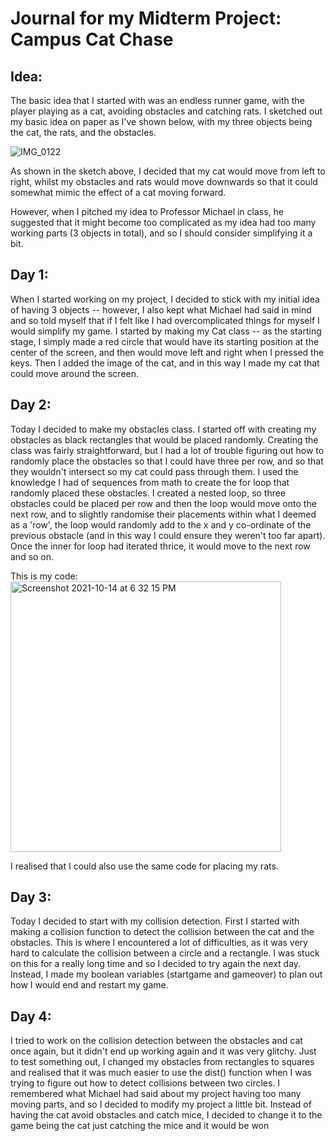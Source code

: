 # Journal for my Midterm Project: Campus Cat Chase

## Idea:

The basic idea that I started with was an endless runner game, with the player playing as a cat, avoiding obstacles and catching rats. I sketched out my basic idea on paper
as I've shown below, with my three objects being the cat, the rats, and the obstacles.

![IMG_0122](https://user-images.githubusercontent.com/89835162/137334329-b6210497-6e21-4c37-80b0-6e4d961c9190.jpg)

As shown in the sketch above, I decided that my cat would move from left to right, whilst my obstacles and rats would move downwards so that it could somewhat mimic the
effect of a cat moving forward.

However, when I pitched my idea to Professor Michael in class, he suggested that it might become too complicated as my idea had too many working parts (3 objects in
total), and so I should consider simplifying it a bit.

## Day 1:

When I started working on my project, I decided to stick with my initial idea of having 3 objects -- however, I also kept what Michael had said in mind and so 
told myself that if I felt like I had overcomplicated things for myself I would simplify my game. I started by making my Cat class -- as the starting stage, I simply 
made a red circle that would have its starting position at the center of the screen, and then would move left and right when I pressed the keys. Then I added the image of the
cat, and in this way I made my cat that could move around the screen.

## Day 2:

Today I decided to make my obstacles class. I started off with creating my obstacles as black rectangles that would be placed randomly. Creating the class was fairly 
straightforward, but I had a lot of trouble figuring out how to randomly place the obstacles so that I could have three per row, and so that they wouldn't intersect so 
my cat could pass through them. I used the knowledge I had of sequences from math to create the for loop that randomly placed these obstacles. I created a nested loop, so three 
obstacles could be placed per row and then the loop would move onto the next row, and to slightly randomise their placements within what I deemed as a 'row', the loop would randomly 
add to the x and y co-ordinate of the previous obstacle (and in this way I could ensure they weren't too far apart). Once the inner for loop had iterated thrice, it would
move to the next row and so on. 

This is my code: 
<img width="433" alt="Screenshot 2021-10-14 at 6 32 15 PM" src="https://user-images.githubusercontent.com/89835162/137338650-9e71b7fc-9de9-4a0d-89eb-28649bf5e295.png">

I realised that I could also use the same code for placing my rats. 

## Day 3:

Today I decided to start with my collision detection. First I started with making a collision function to detect the collision between the cat and the obstacles. This
is where I encountered a lot of difficulties, as it was very hard to calculate the collision between a circle and a rectangle. I was stuck on this for a really long time
and so I decided to try again the next day. Instead, I made my boolean variables (startgame and gameover) to plan out how I would end and restart my game.

## Day 4:

I tried to work on the collision detection between the obstacles and cat once again, but it didn't end up working again and it was very glitchy. Just to test something out,
I changed my obstacles from rectangles to squares and realised that it was much easier to use the dist() function when I was trying to figure out how to detect
collisions between two circles. I remembered what Michael had said about my project having too many moving parts, and so I decided to modify my project a little bit.
Instead of having the cat avoid obstacles and catch mice, I decided to change it to the game being the cat just catching the mice and it would be won 
